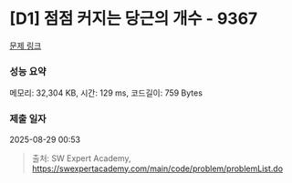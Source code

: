 # [D1] 점점 커지는 당근의 개수 - 9367 

[문제 링크](https://swexpertacademy.com/main/code/problem/problemDetail.do?contestProbId=AW_nY2m6OLADFARY) 

### 성능 요약

메모리: 32,304 KB, 시간: 129 ms, 코드길이: 759 Bytes

### 제출 일자

2025-08-29 00:53



> 출처: SW Expert Academy, https://swexpertacademy.com/main/code/problem/problemList.do